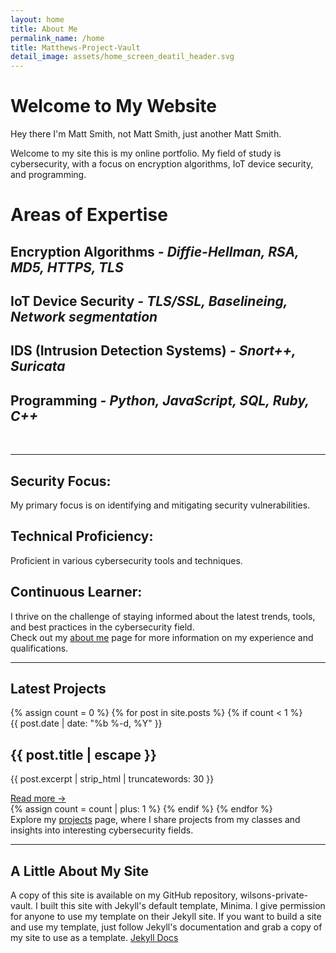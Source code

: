 ```yaml
---
layout: home
title: About Me
permalink_name: /home
title: Matthews-Project-Vault
detail_image: assets/home_screen_deatil_header.svg
---
```


<body class="home-page">

  <div>
    <h1> Welcome to My Website </h1>
    <p> Hey there I'm Matt Smith, not Matt Smith, just another Matt Smith. </p>
    <p> Welcome to my site this is my online portfolio. My field of study is cybersecurity, with a focus on encryption algorithms, IoT device security, and programming. </p>
  </div>

  <div class="section">
    <h1> Areas of Expertise </h1>
    <div class="content-main">
      <h2> Encryption Algorithms  <em>- Diffie-Hellman, RSA, MD5, HTTPS, TLS</em> </h2>
      <h2> IoT Device Security <em>- TLS/SSL, Baselineing, Network segmentation</em> </h2>
      <h2> IDS (Intrusion Detection Systems) <em>- Snort++, Suricata</em> </h2>
      <h2> Programming <em>- Python, JavaScript, SQL, Ruby, C++</em> </h2>
      <br><hr>
      <h2> Security Focus:</h2> My primary focus is on identifying and mitigating security vulnerabilities.
      <h2> Technical Proficiency:</h2> Proficient in various cybersecurity tools and techniques.
      <h2> Continuous Learner:</h2> I thrive on the challenge of staying informed about the latest trends, tools, and best practices in the cybersecurity field. 
    </div>
    Check out my <a href="/about_me" >about me</a> page for more information on my experience and qualifications.
  </div>
<hr>
  <section>
    <h1> Latest Projects </h1>
    <div class="home-page-article-list">
      {% assign count = 0 %}
      {% for post in site.posts %}
        {% if count < 1 %}
          <div class="home-page-article-card">
            <span class="post-meta">{{ post.date | date: "%b %-d, %Y" }}</span>
            <h2>{{ post.title | escape }}</h2>
            <p class="post-excerpt">{{ post.excerpt | strip_html | truncatewords: 30 }}</p>
            <a href="{{ post.url | relative_url }}" class="read-more">Read more →</a>
          </div>
          {% assign count = count | plus: 1 %}
        {% endif %}
      {% endfor %}
    </div>
    Explore my <a href="/blog" >projects</a> page, where I share projects from my classes and insights into interesting cybersecurity fields.
  </section>
<hr>
  <section>
    <h1> A Little About My Site </h1>
    A copy of this site is available on my GitHub repository, wilsons-private-vault. I built this site with Jekyll's default template, Minima. I give permission for anyone to use my template on their Jekyll site. If you want to build a site and use my template, just follow Jekyll's documentation and grab a copy of my site to use as a template.
    <a href="https://jekyllrb.com/docs/" target="_blank">Jekyll Docs</a>
  </section>

</body>
